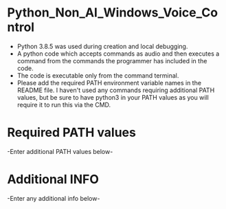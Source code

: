 # Python_Non_AI_Windows_Voice_Control
- Python 3.8.5 was used during creation and local debugging.
- A python code which accepts commands as audio and then executes a command from the commands the programmer has included in the code. 
- The code is executable only from the command terminal. 
- Please add the required PATH environment variable names in the README file. I haven't used any commands requiring additional PATH values, but be sure to have python3 in your PATH values as you will require it to run this via the CMD.
# Required PATH values
-Enter additional PATH values below-
# Additional INFO
-Enter any additional info below-

